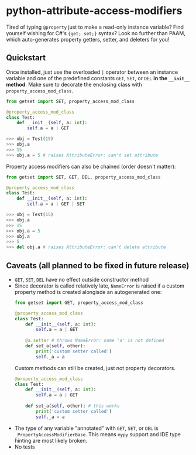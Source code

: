 # python-attribute-access-modifiers

Tired of typing `@property` just to make a read-only instance variable? Find yourself wishing for C#'s `{get; set;}` syntax? Look no further than PAAM, which auto-generates property getters, setter, and deleters for you!

## Quickstart

Once installed, just use the overloaded `|` operator between an instance variable and one of the predefined constants `GET`, `SET`, or `DEL` **in the `__init__` method**. Make sure to decorate the enclosing class with `property_access_mod_class`.

```python
from getset import SET, property_access_mod_class

@property_access_mod_class
class Test:
    def __init__(self, a: int):
        self.a = a | GET

>>> obj = Test(15)
>>> obj.a
>>> 15
>>> obj.a = 5 # raises AttributeError: can't set attribute
```

Property access modifiers can also be chained (order doesn't matter):

```python
from getset import SET, GET, DEL, property_access_mod_class

@property_access_mod_class
class Test:
    def __init__(self, a: int):
        self.a = a | GET | SET

>>> obj = Test(15)
>>> obj.a
>>> 15
>>> obj.a = 5
>>> obj.a
>>> 5
>>> del obj.a # raises AttributeError: can't delete attribute
```

## Caveats (all planned to be fixed in future release)
* `GET`, `SET`, `DEL` have no effect outside constructor method
* Since decorator is called relatively late, `NameError` is raised if a custom property method is created alongisde an autogenerated one:
    ```python
    from getset import GET, property_access_mod_class

    @property_access_mod_class
    class Test:
        def __init__(self, a: int):
            self.a = a | GET
        
        @a.setter # throws NameError: name 'a' is not defined
        def set_a(self, other):
            print('custom setter called')
            self._a = a
    ```
    Custom methods can still be created, just not property decorators.
    ```python
    @property_access_mod_class
    class Test:
        def __init__(self, a: int):
            self.a = a | GET
        
        def set_a(self, other): # this works
            print('custom setter called')
            self._a = a
    ```
* The type of any variable "annotated" with `GET`, `SET`, or `DEL` is `_PropertyAccessModifierBase`. This means `mypy` support and IDE type hinting are most likely broken.
* No tests